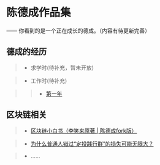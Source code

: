 # 陈德成作品集
—— 你看到的是一个正在成长的德成。（内容有待更新完善）

## 德成的经历

> * 求学时(待补充，暂未开放)

> * 工作时(待补充)

>> * [第一年](https://w3c.group/c/1575814615988447)

## 区块链相关

> * [区块链小白书（李笑来原著 | 陈德成fork版）](https://blockchainbook.top)

> * [为什么普通人错过“定投践行群”的损失可能无限大？](/boxgroup/)

> * ……
